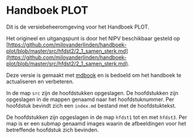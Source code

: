 # Handboek PLOT

Dit is de versiebeheeromgeving voor het Handboek PLOT.

Het origineel en uitgangspunt is door het NIPV beschikbaar gesteld op [https://github.com/milovanderlinden/handboek-plot/blob/master/src/hfdst2/2_1_samen_sterk.md](https://github.com/milovanderlinden/handboek-plot/blob/master/src/hfdst2/2_1_samen_sterk.md).

Deze versie is gemaakt met [mdbook](https://rust-lang.github.io/mdBook/) en is bedoeld om het handboek te actualiseren en verbeteren.

In de map `src` zijn de hoofdstukken opgeslagen. De hoofdstukken zijn opgeslagen in de mappen genaamd naar het hoofdstuknummer. Per hoofdstuk bevindt zich een `index.md` bestand met de hoofdstuktekst.

De hoofdstukken zijn opgeslagen in de map `hfdst1` tot en met `hfdst3`. Per map is er een submap genaamd images waarin de afbeeldingen voor het betreffende hoofdstuk zich bevinden.

